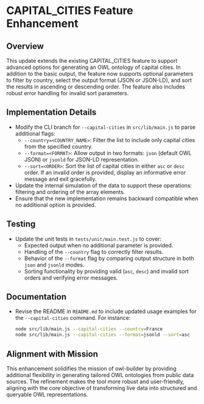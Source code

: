 # CAPITAL_CITIES Feature Enhancement

## Overview
This update extends the existing CAPITAL_CITIES feature to support advanced options for generating an OWL ontology of capital cities. In addition to the basic output, the feature now supports optional parameters to filter by country, select the output format (JSON or JSON-LD), and sort the results in ascending or descending order. The feature also includes robust error handling for invalid sort parameters.

## Implementation Details
- Modify the CLI branch for `--capital-cities` in `src/lib/main.js` to parse additional flags:
  - `--country=<COUNTRY_NAME>`: Filter the list to include only capital cities from the specified country.
  - `--format=<FORMAT>`: Allow output in two formats: `json` (default OWL JSON) or `jsonld` for JSON-LD representation.
  - `--sort=<ORDER>`: Sort the list of capital cities in either `asc` or `desc` order. If an invalid order is provided, display an informative error message and exit gracefully.
- Update the internal simulation of the data to support these operations: filtering and ordering of the array elements.
- Ensure that the new implementation remains backward compatible when no additional option is provided.

## Testing
- Update the unit tests in `tests/unit/main.test.js` to cover:
  - Expected output when no additional parameter is provided.
  - Handling of the `--country` flag to correctly filter results.
  - Behavior of the `--format` flag by comparing output structure in both `json` and `jsonld` modes.
  - Sorting functionality by providing valid (`asc`, `desc`) and invalid sort orders and verifying error messages.

## Documentation
- Revise the README in `README.md` to include updated usage examples for the `--capital-cities` command. For instance:
  ```bash
  node src/lib/main.js --capital-cities --country=France
  node src/lib/main.js --capital-cities --format=jsonld --sort=asc
  ```

## Alignment with Mission
This enhancement solidifies the mission of owl-builder by providing additional flexibility in generating tailored OWL ontologies from public data sources. The refinement makes the tool more robust and user-friendly, aligning with the core objective of transforming live data into structured and queryable OWL representations.
